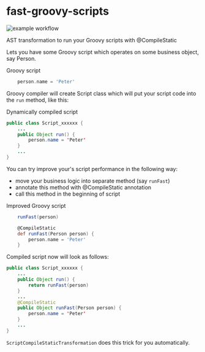 # fast-groovy-scripts

![example workflow](https://github.com/skopylov58/fast-groovy-scripts/actions/workflows/gradle.yml/badge.svg) 

AST transformation to run your Groovy scripts with @CompileStatic

Lets you have some Groovy script which operates on some business object, say Person.

Groovy script
```groovy
    person.name = 'Peter'
```

Groovy compiler will create Script class which will put your script code into the `run` method, like this:

Dynamically compiled script
```java
public class Script_xxxxxx {
    ...
    public Object run() {
        person.name = 'Peter'
    }
    ...
}
```

You can try improve your's script performance in the following way:

- move your business logic into separate method (say `runFast`)
- annotate this method with @CompileStatic annotation
- call this method in the beginning of script

Improved Groovy script
```groovy
    runFast(person)

    @CompileStatic
    def runFast(Person person) {
        person.name = 'Peter'
    }
```

Compiled script now will look as follows:

```java
public class Script_xxxxxx {
    ...
    public Object run() {
        return runFast(person)
    }
    ...
    @CompileStatic
    public Object runFast(Person person) {
        person.name = 'Peter'
    }
    ...
}
```

`ScriptCompileStaticTransformation` does this trick for you automatically.






